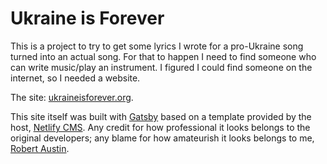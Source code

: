 # Ukraine is Forever

This is a project to try to get some lyrics I wrote for a pro-Ukraine song turned into an actual song. For that to happen I need to find someone who can write music/play an instrument. I figured I could find someone on the internet, so I needed a website.

The site: [ukraineisforever.org](https://ukraineisforever.org).

This site itself was built with [Gatsby](https://www.gatsbyjs.com/) based on a template provided by the host, [Netlify CMS](https://www.netlifycms.org/). Any credit for how professional it looks belongs to the original developers; any blame for how amateurish it looks belongs to me, [Robert Austin](https://robert.grumbly.games/).
